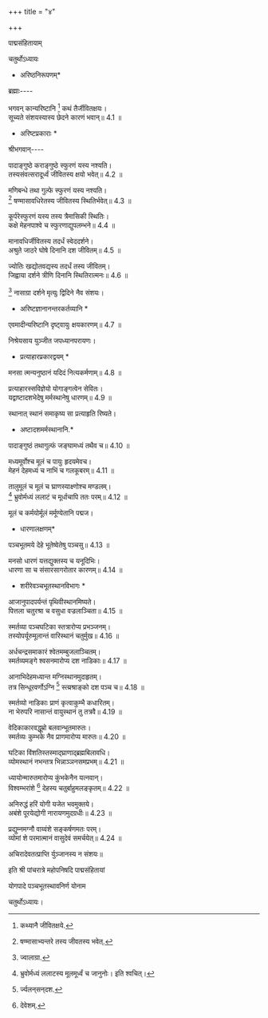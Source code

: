 +++
title = "४"

+++

पाद्मसंहितायाम्

चतुर्थोऽध्यायः

* अरिष्ठनिरूपणम्*

ब्रह्माः----

भगवन् कान्यरिष्टानि [^1] कथं तैर्जीवितक्षयः।  
सूच्यते संशयस्यास्य छेदने कारणं भवान्॥ 4.1 ॥


[^1]: कथ्यानै जीवितक्षये.


* अरिष्टप्रकाराः *

श्रीभगवान्----

पादाङ्गुष्ठे कराङ्गुष्ठे स्फुरणं यस्य नश्यति।  
तस्यसंवत्सरादूर्ध्वं जीवितस्य क्षयो भवेत्॥ 4.2 ॥

मणिबन्धे तथा गुल्फे स्फुरणं यस्य नश्यति।  
[^2] षण्मासावधिरेतस्य जीवितस्य स्थितिर्भवेत्॥ 4.3 ॥


[^2]: षण्मासाभ्यन्तरे तस्य जीवतस्य भवेत्.


कूर्परेस्फुरणं यस्य तस्य त्रैमासिकी स्थितिः।  
कक्षे मेहनपाश्वे च स्फुरणाद्युपलम्भने॥ 4.4 ॥

मानावधिर्जीवितस्य तदर्धं स्वेददर्शने।  
अश्रुते जाठरे घोषे दिनानि दश जीवितम्॥ 4.5 ॥

ज्योतिः खद्योतवद्यस्य तदर्धं तस्य जीवितम्।  
जिह्वाया दर्शने त्रीणि दिनानि स्थितिरात्मनः॥ 4.6 ॥

[^3] नासाग्रा दर्शने मृत्युः द्विदिने नैव संशयः।  
* अरिष्टज्ञानानन्तरकर्तव्यानि *

एवमादीन्यरिष्टानि दृष्ट्वायुः क्षयकारणम्॥ 4.7 ॥


[^3]: ज्वालाग्रा.


निश्रेयसाय युञ्जीत जपध्यानपरायणः।  
* प्रत्याहारप्रकारद्वयम् *

मनसा त्मन्यनुष्ठानं यदिदं नित्यकर्मणाम्॥ 4.8 ॥

प्रत्याहारस्सविज्ञेयो योगाङ्गत्वेन सेवितः।  
यद्वाष्टादशभेदेषु मर्मस्थानेषु धारणम्॥ 4.9 ॥

स्थानात् स्थानं समाकृष्य सा प्रत्याहृति रिष्यते।  
* अष्टादशमर्मस्थानानि.*

पादाङ्गुष्ठं तथागुल्फं जङ्घामध्यं तथैव च॥ 4.10 ॥

मध्यमूर्वोश्च मूलं च पायुः हृदयमेवच।  
मेहनं देहमध्यं च नाभिं च गलकूबरम्॥ 4.11 ॥

तालुमूलं च मूलं च घ्राणस्याक्ष्णोश्च मण्‍डलम्।  
[^4] भ्रुवोर्मध्यं ललाटं च मूर्धाचापि ततः परम्॥ 4.12 ॥


[^4]: भ्रुवोर्मध्यं ललाटस्य मूलमूर्ध्वं च जानुनोः। इति श्वचित्।


मूलं च कर्मयोर्मूलं मर्मूण्येतानि पद्मज।  
* धारणालक्षणम्*

पञ्चभूतमये देहे भूतेष्वेतेषु पञ्चसु॥ 4.13 ॥

मनसो धारणं यत्तद्युक्तस्य च यनूदिभिः।  
धारणा सा च संसारसागरोतार कारणम्॥ 4.14 ॥

* शरीरेवञ्चभूतस्थानविभागः *

आजानुपादपर्यन्तं पृथिवीस्थानमिष्यते।  
पित्तला चतुरश्रा च वसुधा वज्रलाञ्चिता॥ 4.15 ॥

स्मर्तव्या पञ्चघटिका स्तत्रारोप्य प्रभञ्जनम्।  
तस्योपर्यूरुमूलान्तं वारिस्थानं चतुर्मुख॥ 4.16 ॥

अर्धचन्द्रसमाकारं श्वेतमम्बुजलाञ्चितम्।  
स्मर्तव्यमङ्गे श्वसनमारोप्य दश नाडिकाः॥ 4.17 ॥

आनाभिदेहमध्यान्त मग्निस्थानमुदाहृतम्।  
तत्र सिन्धूरवर्णोऽग्नि [^5] स्त्य्रश्राङ्को दश पञ्च च॥ 4.18 ॥


[^5]: र्ज्यलन्‌सन्‌दश.


स्मर्तव्यो नाडिकाः प्राणं कृत्वाकुम्भै कधारितम्।  
ना भेरुपरि नासान्तं वायुस्थानं तु तत्रवै॥ 4.19 ॥

वेदिकाकारवद्धूम्रो बलवान्भूतमारुतः।  
स्मर्तव्यः कुम्भके नैव प्राणमारोप्य मारुतः॥ 4.20 ॥

घटिका विंशतिस्तस्माद्घ्राणाद्ब्रह्मबिलावधि।  
व्योमस्थानं नभन्तत्र भिन्नाञ्ञनसमप्रभम्॥ 4.21 ॥

ध्यायोन्मारुतमारोप्य कुंभकेनैन यत्नवान्।  
विश्वम्भरांशे [^6] देहस्य चतुर्बाहुमलङ्कृतम्॥ 4.22 ॥


[^6]: देवेशम्.


अनिरुद्धं हरिं योगी यजेत भवमुक्तये।  
अबंशे पूरयेद्योगी नारायणमुदग्रधीः॥ 4.23 ॥

प्रद्युम्नमग्नौ वाय्वंशे सङ्कर्षणमतः परम्।  
व्योमां शे परमात्मानं वासुदेवं समर्चयेत्॥ 4.24 ॥

अचिरादेवतत्प्राप्ति र्युञ्जानस्य न संशयः॥

इति श्री पांचरात्रे महोपनिषदि पाद्मसंहितायां

योगपादे पञ्चभूतस्थावनिर्ण योनाम

चतुर्थोऽध्यायः।
